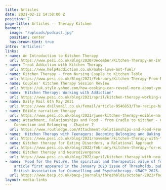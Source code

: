 ```yaml
---
title: Articles
date: 2021-02-12 14:58:00 Z
position: 7
page-title: Articles -- Therapy Kitchen
banner:
  image: "/uploads/podcast.jpg"
  position: center
  has-brown-tint: true
intro: 'Articles:'
links:
- name: An Introduction to Kitchen Therapy
  url: https://www.pesi.co.uk/Blog/2020/December/Kitchen-Therapy-An-Introduction
- name: Treat Addiction with Kitchen Therapy
  url: https://www.help4addiction.co.uk/make-love-not-fuel/
- name: Kitchen Therapy - from Nursing Couple to Kitchen Table
  url: https://www.pesi.co.uk/Blog/2021/February/Kitchen-Therapy-From-Nursing-Couple-to-Kitchen-Tab
- name: Couples' Kitchen Therapy Session Review
  url: https://uk.style.yahoo.com/how-cooking-can-reveal-more-about-your-personality-070826611.html
- name: 'Kitchen Therapy: Working with Addiction'
  url: https://www.pesi.co.uk/blog/2021/april/kitchen-therapy-working-with-addiction
- name: Daily Mail 6th May 2021
  url: https://www.dailymail.co.uk/femail/article-9546853/The-recipe-happy-marriage-Cooking-therapy.html
- name: Edible narrative therapy
  url: https://www.pesi.co.uk/blog/2021/june/kitchen-therapy-edible-narrative-therapy
- name: Attachment, Relationships and Food - from Cradle to Kitchen - Cooking for
    Connection and Belonging - Chapter 7
  url: https://www.routledge.com/Attachment-Relationships-and-Food-From-Cradle-to-Kitchen/Cundy/p/book/9780367561307
- name: 'Kitchen Therapy with Teenagers: Becoming Belonging and Baking Bread'
  url: https://www.pesi.co.uk/blog/2021/november/kitchen-therapy-with-teenagers-becoming-belonging
- name: Kitchen therapy for Eating Disorders, a Relational Approach
  url: https://www.pesi.co.uk/blog/2022/february/kitchen-therapy-for-eating-disorders-a-relational
- name: Kitchen therapy and Neurodivergence
  url: https://www.pesi.co.uk/blog/2022/april/kitchen-therapy-with-neurodivergent-clients-autism
- name: 'Food for the Future, the spiritual and therapeutic value of food.  ‘This
    article first appeared in the January 2023 issue of Thresholds, published by the
    British Association for Counselling and Psychotherapy. ©BACP 2023.’ '
  url: https://www.bacp.co.uk/bacp-journals/thresholds/october-2023/food-for-the-future/
layout: media-links
---
```


